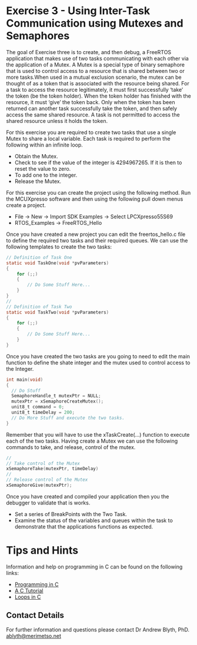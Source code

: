 # Exercise 3 - Using Inter-Task Communication using Mutexes and Semaphores

The goal of Exercise three is to create, and then debug, a FreeRTOS application that makes use of two tasks communicating with each other via the application of a Mutex. A Mutex is a special type of binary semaphore that is used to control access to a resource that is shared between two or more tasks.When used in a mutual exclusion scenario, the mutex can be thought of as a token that is associated with the resource being shared. For a task to access the resource legitimately, it must first successfully ‘take’ the token (be the token holder). When the token holder has finished with the resource, it must ‘give’ the token back. Only when the token has been returned can another task successfully take the token, and then safely access the same shared resource. A task is not permitted to access the shared resource unless it holds the token.

For this exercise you are required to create two tasks that use a single Mutex to share a local variable. Each task is required to perform the following within an infinite loop.
* Obtain the Mutex.
* Check to see if the value of the integer is 4294967265. If it is then to reset the value to zero.
* To add one to the integer.
* Release the Mutex.

For this exercise you can create the project using the following method. Run the MCUXpresso software and then using the following pull down menus create a project.
* File -> New -> Import SDK Examples -> Select LPCXpresso55S69
* RTOS_Examples -> FreeRTOS_Hello

Once you have created a new project you can edit the freertos_hello.c file to define the required two tasks and their required queues. We can use the following templates to create the two tasks:
```c
// Definition of Task One
static void TaskOne(void *pvParameters)
{
    for (;;)
    {
        // Do Some Stuff Here...
    }
}
//
// Definition of Task Two
static void TaskTwo(void *pvParameters)
{
    for (;;)
    {
        // Do Some Stuff Here...
    }
}
```
Once you have created the two tasks are you going to need to edit the main function to define the shate integer and the mutex used to control access to the Integer.

```c
int main(void)
{
  // Do Stuff
  SemaphoreHandle_t mutexPtr = NULL;
  mutexPtr = xSemaphoreCreateMutex();
  unit8_t command = 0;
  unit8_t timeDelay = 200;
  // Do More Stuff and execute the two tasks.
}

```
Remember that you will have to use the xTaskCreate(...) function to execute each of the two tasks. Having create a Mutex we can use the following commands to take, and release, control of the mutex.
```c
//
// Take control of the Mutex
xSemaphoreTake(mutexPtr, timeDelay)
//
// Release control of the Mutex
xSemaphoreGive(mutexPtr);
```
Once you have created and compiled your application then you the debugger to validate that is works.
* Set a series of BreakPoints with the Two Task.
* Examine the status of the variables and queues within the task to demonstrate that the applications functions as expected.

# Tips and Hints
Information and help on programming in C can be found on the following links:
* [Programming in C](https://beginnersbook.com/2014/01/c-program-structure/)
* [A C Tutorial](https://www.cprogramming.com/tutorial/c-tutorial.html?inl=nv)
* [Loops in C](https://www.tutorialspoint.com/cprogramming/c_loops.htm)

## Contact Details

For further information and questions please contact Dr Andrew Blyth, PhD. <ablyth@merimetso.net>
